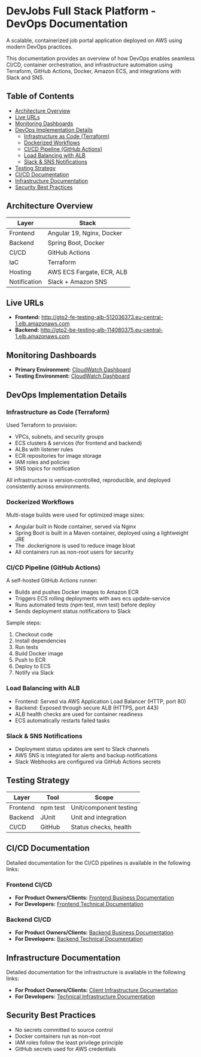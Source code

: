 # DevJobs Full Stack Platform - DevOps Documentation

A scalable, containerized job portal application deployed on AWS using modern DevOps practices.

This documentation provides an overview of how DevOps enables seamless CI/CD, container orchestration, and infrastructure automation using Terraform, GitHub Actions, Docker, Amazon ECS, and integrations with Slack and SNS.

## Table of Contents

- [Architecture Overview](#architecture-overview)
- [Live URLs](#live-urls)
- [Monitoring Dashboards](#monitoring-dashboards)
- [DevOps Implementation Details](#devops-implementation-details)
  - [Infrastructure as Code (Terraform)](#infrastructure-as-code-terraform)
  - [Dockerized Workflows](#dockerized-workflows)
  - [CI/CD Pipeline (GitHub Actions)](#cicd-pipeline-github-actions)
  - [Load Balancing with ALB](#load-balancing-with-alb)
  - [Slack & SNS Notifications](#slack--sns-notifications)
- [Testing Strategy](#testing-strategy)
- [CI/CD Documentation](#cicd-documentation)
- [Infrastructure Documentation](#infrastructure-documentation)
- [Security Best Practices](#security-best-practices)

## Architecture Overview

| Layer | Stack |
|-------|-------|
| Frontend | Angular 19, Nginx, Docker |
| Backend | Spring Boot, Docker |
| CI/CD | GitHub Actions |
| IaC | Terraform |
| Hosting | AWS ECS Fargate, ECR, ALB |
| Notification | Slack + Amazon SNS |

## Live URLs

- **Frontend:** http://gtp2-fe-testing-alb-512036373.eu-central-1.elb.amazonaws.com
- **Backend:** http://gtp2-be-testing-alb-114080375.eu-central-1.elb.amazonaws.com

## Monitoring Dashboards

- **Primary Environment:** [CloudWatch Dashboard](https://eu-central-1.console.aws.amazon.com/cloudwatch/home?region=eu-central-1#dashboards:name=gtp2-devjobs-primary)
- **Testing Environment:** [CloudWatch Dashboard](https://eu-central-1.console.aws.amazon.com/cloudwatch/home?region=eu-central-1#dashboards:name=gtp2-devjobs-testing)

## DevOps Implementation Details

### Infrastructure as Code (Terraform)

Used Terraform to provision:

- VPCs, subnets, and security groups
- ECS clusters & services (for frontend and backend)
- ALBs with listener rules
- ECR repositories for image storage
- IAM roles and policies
- SNS topics for notification

All infrastructure is version-controlled, reproducible, and deployed consistently across environments.

### Dockerized Workflows

Multi-stage builds were used for optimized image sizes:

- Angular built in Node container, served via Nginx
- Spring Boot is built in a Maven container, deployed using a lightweight JRE
- The .dockerignore is used to reduce image bloat
- All containers run as non-root users for security

### CI/CD Pipeline (GitHub Actions)

A self-hosted GitHub Actions runner:

- Builds and pushes Docker images to Amazon ECR
- Triggers ECS rolling deployments with aws ecs update-service
- Runs automated tests (npm test, mvn test) before deploy
- Sends deployment status notifications to Slack

Sample steps:
1. Checkout code
2. Install dependencies
3. Run tests
4. Build Docker image
5. Push to ECR
6. Deploy to ECS
7. Notify via Slack

### Load Balancing with ALB

- Frontend: Served via AWS Application Load Balancer (HTTP, port 80)
- Backend: Exposed through secure ALB (HTTPS, port 443)
- ALB health checks are used for container readiness
- ECS automatically restarts failed tasks

### Slack & SNS Notifications

- Deployment status updates are sent to Slack channels
- AWS SNS is integrated for alerts and backup notifications
- Slack Webhooks are configured via GitHub Actions secrets

## Testing Strategy

| Layer | Tool | Scope |
|-------|------|-------|
| Frontend | npm test | Unit/component testing |
| Backend | JUnit | Unit and integration |
| CI/CD | GitHub | Status checks, health |


## CI/CD Documentation

Detailed documentation for the CI/CD pipelines is available in the following links:

### Frontend CI/CD
- **For Product Owners/Clients:** [Frontend Business Documentation](https://github.com/AmaliTech-Training-Academy/gtp2-devjobs-frontend/blob/development/cicd-documentation-business.md)
- **For Developers:** [Frontend Technical Documentation](https://github.com/AmaliTech-Training-Academy/gtp2-devjobs-frontend/blob/development/cicd-documentation-developers.md)

### Backend CI/CD
- **For Product Owners/Clients:** [Backend Business Documentation](https://github.com/AmaliTech-Training-Academy/gtp2-devjobs-backend/blob/develop/CICD-BUSINESS.md)
- **For Developers:** [Backend Technical Documentation](https://github.com/AmaliTech-Training-Academy/gtp2-devjobs-backend/blob/develop/CICD-TECHNICAL.md)

## Infrastructure Documentation

Detailed documentation for the infrastructure is available in the following links:

- **For Product Owners/Clients:** [Client Infrastructure Documentation](https://github.com/AmaliTech-Training-Academy/gtp2-devjobs-backend/blob/develop/infrastructure/README-CLIENT.md)
- **For Developers:** [Technical Infrastructure Documentation](https://github.com/AmaliTech-Training-Academy/gtp2-devjobs-backend/blob/develop/infrastructure/README.md)


## Security Best Practices

- No secrets committed to source control
- Docker containers run as non-root
- IAM roles follow the least privilege principle
- GitHub secrets used for AWS credentials

